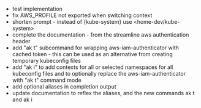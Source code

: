 - test implementation
- fix AWS_PROFILE not exported when switching context
- shorten prompt - instead of <home-dev> {kube-system} use <home-dev/kube-system>
- complete the documentation - from the streamline aws authentication header 
- add "ak t" subcommand for wrapping aws-iam-authenticator with cached token - this can be used as an alternative from creating temporary kubeconfig files
- add "ak i" to add contexts for all or selected namespaces for all kubeconfig files and to optionally replace the aws-iam-authenticator with "ak t" command mode
- add optional aliases in completion output
- update documentation to reflex the aliases, and the new commands ak t and ak i
